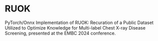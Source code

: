 # RUOK
PyTorch/Onnx Implementation of RUOK: Recuration of a Public Dataset Utilized to Optimize Knowledge for Multi-label Chest X-ray Disease Screening, presented at the EMBC 2024 conference.

